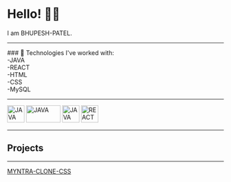 # Hello! 👋👋

I am BHUPESH-PATEL.

<hr color=yellow>
### 🌟 Technologies I've worked with:
<br>
-JAVA
<br>
-REACT
<br>
-HTML
<br>
-CSS
<br>
-MySQL
<br>
<hr>
<p allign="left">
   <img src="https://dev.java/assets/images/java-logo-vector.png" alt="JAVA" width="40" height="40"/>
  <img src="https://upload.wikimedia.org/wikipedia/commons/thumb/1/10/CSS3_and_HTML5_logos_and_wordmarks.svg/791px-CSS3_and_HTML5_logos_and_wordmarks.svg.png?20150111171555" alt="JAVA" width="80" height="40"/>
   <img src="https://www.mysql.com/common/logos/logo-mysql-170x115.png" alt="JAVA" width="40" height="40"/>
   <img src="https://upload.wikimedia.org/wikipedia/commons/a/a7/React-icon.svg" alt="REACT width="40" height="40">
</p>
<hr>
<h2>Projects</h2>
<hr>
<a href="https://github.com/BABUVAA/LEARNING/tree/main/Learning-CSS/myntra">MYNTRA-CLONE-CSS</a>
